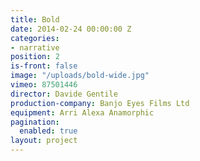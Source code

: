 ```yaml
---
title: Bold
date: 2014-02-24 00:00:00 Z
categories:
- narrative
position: 2
is-front: false
image: "/uploads/bold-wide.jpg"
vimeo: 87501446
director: Davide Gentile
production-company: Banjo Eyes Films Ltd
equipment: Arri Alexa Anamorphic
pagination:
  enabled: true
layout: project
---
```


